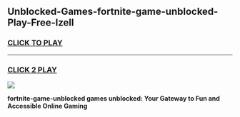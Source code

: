 
## Unblocked-Games-fortnite-game-unblocked-Play-Free-lzell
<h3>
<a href="https://premium76.site?title=fortnite-game-unblocked&ref=15A">CLICK TO PLAY</a></h3>
<hr>

<h3>
<a href="https://premium76.site?title=fortnite-game-unblocked&ref=15A">CLICK 2 PLAY</a>
  
</h3>

<a href="https://premium76.site?title=fortnite-game-unblocked&ref=15A"><img src="https://clearcache.store/games.png"></a>


**fortnite-game-unblocked games unblocked: Your Gateway to Fun and Accessible Online Gaming**
